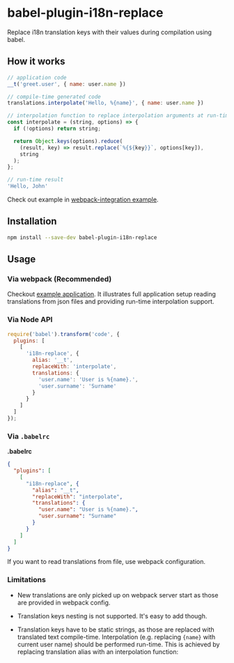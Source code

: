 # babel-plugin-i18n-replace

Replace i18n translation keys with their values during compilation using babel.

## How it works

```javascript
// application code
__t('greet.user', { name: user.name })

// compile-time generated code
translations.interpolate('Hello, %{name}', { name: user.name })

// interpolation function to replace interpolation arguments at run-time
const interpolate = (string, options) => {
  if (!options) return string;

  return Object.keys(options).reduce(
    (result, key) => result.replace(`%{${key}}`, options[key]),
    string
  );
};

// run-time result
'Hello, John'
```

Check out example in
[webpack-integration example](examples/webpack-integration/).

## Installation

```sh
npm install --save-dev babel-plugin-i18n-replace
```

## Usage

### Via webpack (Recommended)

Checkout [example application](examples/webpack-integration/).
It illustrates full application setup reading translations from json files
and providing run-time interpolation support.

### Via Node API

```javascript
require('babel').transform('code', {
  plugins: [
    [
      'i18n-replace', {
        alias: '__t',
        replaceWith: 'interpolate',
        translations: {
          'user.name': 'User is %{name}.',
          'user.surname': 'Surname'
        }
      }
    ]
  ]
});
```

### Via `.babelrc`

**.babelrc**

```json
{
  "plugins": [
    [
      "i18n-replace", {
        "alias": "__t",
        "replaceWith": "interpolate",
        "translations": {
          "user.name": "User is %{name}.",
          "user.surname": "Surname"
        }
      }
    ]
  ]
}
```

If you want to read translations from file, use webpack configuration.

### Limitations

- New translations are only picked up on webpack server start
as those are provided in webpack config.

- Translation keys nesting is not supported. It's easy to add though.

- Translation keys have to be static strings,
as those are replaced with translated text compile-time.
Interpolation (e.g. replacing `{name}` with current user name) should be performed run-time.
This is achieved by replacing translation alias with an interpolation function:
